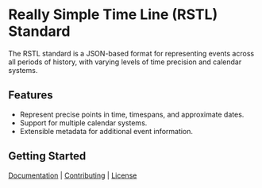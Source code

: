 # Really Simple Time Line (RSTL) Standard

The RSTL standard is a JSON-based format for representing events across all periods of history, with varying levels of time precision and calendar systems.

## Features

- Represent precise points in time, timespans, and approximate dates.
- Support for multiple calendar systems.
- Extensible metadata for additional event information.

## Getting Started

[Documentation](docs/index.md) | [Contributing](CONTRIBUTING.md) | [License](LICENSE)

